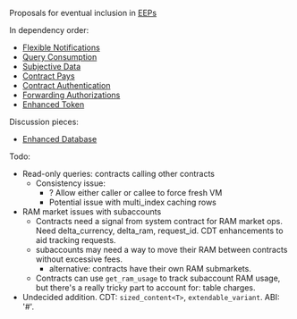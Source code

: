 Proposals for eventual inclusion in [EEPs](https://github.com/eoscanada/EEPs)

In dependency order:
* [Flexible Notifications](eep-draft_flexible_notify.md)
* [Query Consumption](eep-draft_query_consumption.md)
* [Subjective Data](eep-draft_subjective_data.md)
* [Contract Pays](eep-draft_contract_pays.md)
* [Contract Authentication](eep-draft_contract_trx_auth.md)
* [Forwarding Authorizations](eep-draft_contract_fwd_auth.md)
* [Enhanced Token](eep-draft_enhanced_token.md)

Discussion pieces:
* [Enhanced Database](eep-draft_enhanced_database.md)

Todo:
* Read-only queries: contracts calling other contracts
  * Consistency issue:
    * ? Allow either caller or callee to force fresh VM
    * Potential issue with multi_index caching rows
* RAM market issues with subaccounts
  * Contracts need a signal from system contract for RAM market ops. Need delta_currency,
    delta_ram, request_id. CDT enhancements to aid tracking requests.
  * subaccounts may need a way to move their RAM between contracts without excessive fees.
    * alternative: contracts have their own RAM submarkets.
  * Contracts can use `get_ram_usage` to track subaccount RAM usage, but there's a really
    tricky part to account for: table charges.
* Undecided addition. CDT: `sized_content<T>`, `extendable_variant`. ABI: '#'.
